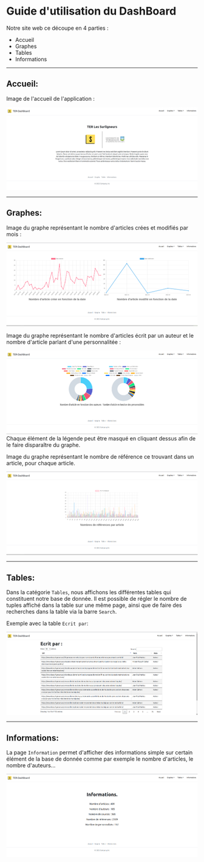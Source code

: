 # Guide d'utilisation du DashBoard

Notre site web ce découpe en 4 parties :
 - Accueil
 - Graphes
 - Tables
 - Informations

---

## Accueil:
Image de l'accueil de l'application :  

![image_accueil.](img_doc/accueil.png "Image de l'accueil de l'application")

--- 

## Graphes:
Image du graphe représentant le nombre d'articles crées et modifiés par mois :  

![graphe1.](img_doc/graphe1.png "Image de la page Graphe")  

Image du graphe représentant le nombre d'articles écrit par un auteur et le nombre d'article parlant d'une personnalitée :

![graphe2.](img_doc/graphe2.png "Image de la page Graphe") 
Chaque élément de la légende peut être masqué en cliquant dessus afin de le faire disparaître du graphe.

Image du graphe représentant le nombre de référence ce trouvant dans un article, pour chaque article.

![graphe3.](img_doc/graphe3.png "Image de la page Graphe")  

---

## Tables:
Dans la catégorie `Tables`, nous affichons les différentes tables qui constituent notre base de donnée. 
Il est possible de régler le nombre de tuples affiché dans la table sur une même page,
ainsi que de faire des recherches dans la table via la barre `Search`. 

Exemple avec la table `Ecrit par`:

![image_table.](img_doc/table.png "Exemple d'image de la page Table de l'application")

---

## Informations:
La page `Information` permet d'afficher des informations simple sur 
certain élément de la base de donnée comme par exemple le nombre d'articles, le nombre d'auteurs... 

![image_informations.](img_doc/informations.png "Image de la page Information de l'application")
